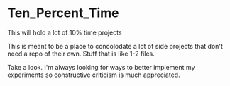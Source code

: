 # Ten_Percent_Time
This will hold a lot of 10% time projects

This is meant to be a place to concolodate a lot of side projects that don't need a repo of their own. 
Stuff that is like 1-2 files. 

Take a look. I'm always looking for ways to better implement my experiments so constructive criticism is much appreciated.

